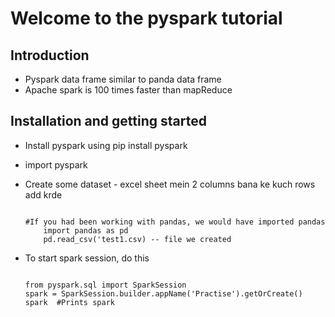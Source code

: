 # Welcome to the pyspark tutorial


## Introduction

* Pyspark data frame similar to panda data frame
* Apache spark is 100 times faster than mapReduce

## Installation and getting started

* Install pyspark using pip install pyspark
* import pyspark
* Create some dataset - excel sheet mein 2 columns bana ke kuch rows add krde

    ```

    #If you had been working with pandas, we would have imported pandas 
        import pandas as pd
        pd.read_csv('test1.csv) -- file we created
    
    ```

* To start spark session, do this 

    ```
    
    from pyspark.sql import SparkSession
    spark = SparkSession.builder.appName('Practise').getOrCreate()
    spark  #Prints spark

    ```
    

